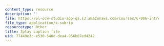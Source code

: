 ```yaml
---
content_type: resource
description: ''
file: https://ol-ocw-studio-app-qa.s3.amazonaws.com/courses/6-006-introduction-to-algorithms-fall-2011/77440e3ce530640ddea4956b07ed4242_Nz1KZXbghj8.srt
file_type: application/x-subrip
resourcetype: Other
title: 3play caption file
uid: 77440e3c-e530-640d-dea4-956b07ed4242
---
```

